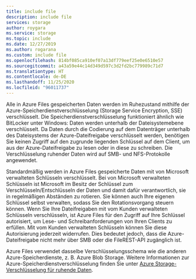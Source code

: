 ```yaml
---
title: include file
description: include file
services: storage
author: roygara
ms.service: storage
ms.topic: include
ms.date: 12/27/2019
ms.author: rogarana
ms.custom: include file
ms.openlocfilehash: 814bf085ca910ef07a13df779eef25e0e6510e57
ms.sourcegitcommit: a43a59e44c14d349d597c3d2fd2bc779989c71d7
ms.translationtype: HT
ms.contentlocale: de-DE
ms.lasthandoff: 11/25/2020
ms.locfileid: "96011737"
---
```

Alle in Azure Files gespeicherten Daten werden im Ruhezustand mithilfe der Azure-Speicherdienstverschlüsselung (Storage Service Encryption, SSE) verschlüsselt. Die Speicherdienstverschlüsselung funktioniert ähnlich wie BitLocker unter Windows: Daten werden unterhalb der Dateisystemebene verschlüsselt. Da Daten durch die Codierung auf dem Datenträger unterhalb des Dateisystems der Azure-Dateifreigabe verschlüsselt werden, benötigen Sie keinen Zugriff auf den zugrunde liegenden Schlüssel auf dem Client, um aus der Azure-Dateifreigabe zu lesen oder in diese zu schreiben. Die Verschlüsselung ruhender Daten wird auf SMB- und NFS-Protokolle angewendet.

Standardmäßig werden in Azure Files gespeicherte Daten mit von Microsoft verwalteten Schlüsseln verschlüsselt. Bei von Microsoft verwalteten Schlüsseln ist Microsoft im Besitz der Schlüssel zum Verschlüsseln/Entschlüsseln der Daten und damit dafür verantwortlich, sie in regelmäßigen Abständen zu rotieren. Sie können auch Ihre eigenen Schlüssel selbst verwalten, sodass Sie den Rotationsvorgang steuern können. Wenn Sie Ihre Dateifreigaben mit vom Kunden verwalteten Schlüsseln verschlüsseln, ist Azure Files für den Zugriff auf Ihre Schlüssel autorisiert, um Lese- und Schreibanforderungen von Ihren Clients zu erfüllen. Mit vom Kunden verwalteten Schlüsseln können Sie diese Autorisierung jederzeit widerrufen. Dies bedeutet jedoch, dass die Azure-Dateifreigabe nicht mehr über SMB oder die FileREST-API zugänglich ist.

Azure Files verwendet dasselbe Verschlüsselungsschema wie die anderen Azure-Speicherdienste, z. B. Azure Blob Storage. Weitere Informationen zur Azure-Speicherdienstverschlüsselung finden Sie unter [Azure Storage-Verschlüsselung für ruhende Daten](../articles/storage/common/storage-service-encryption.md?toc=%2fazure%2fstorage%2ffiles%2ftoc.json).